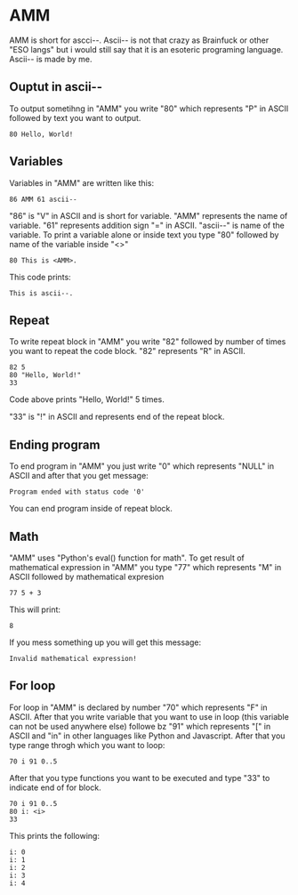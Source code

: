 # AMM
AMM is short for ascci--. Ascii-- is not that crazy as Brainfuck or other "ESO langs" but i would still say that it is an esoteric programing language. Ascii-- is made by me.

## Ouptut in ascii--
To output sometihng in "AMM" you write "80" which represents "P" in ASCII followed by text you want to output.

    80 Hello, World!
## Variables
Variables in "AMM" are written like this:

    86 AMM 61 ascii--
"86" is "V" in ASCII and is short for variable. "AMM" represents the name of variable. "61" represents addition sign "=" in ASCII. "ascii--" is name of the variable.
To print a variable alone or inside text you type "80" followed by name of the variable inside "<>"

    80 This is <AMM>.
This code prints:

    This is ascii--.
## Repeat
To write repeat block in "AMM" you write "82" followed by number of times you want to repeat the code block. "82" represents "R" in ASCII.

    82 5 
    80 "Hello, World!"
    33
Code above prints "Hello, World!" 5 times.

"33" is "!" in ASCII and represents end of the repeat block.

## Ending program
To end program in "AMM" you just write "0" which represents "NULL" in ASCII and after that you get message:

    Program ended with status code '0'

You can end program inside of repeat block.
## Math
"AMM" uses "Python's eval() function for math". To get result of mathematical expression in "AMM" you type "77" which represents "M" in ASCII followed by mathematical expresion

    77 5 + 3

This will print:

    8
If you mess something up you will get this message:

    Invalid mathematical expression!
## For loop
For loop in "AMM" is declared by number "70" which represents "F" in ASCII. After that you write variable that you want to use in loop (this variable can not be used anywhere else) followe bz "91" which represents "[" in ASCII and "in" in other languages like Python and Javascript. After that you type range throgh which you want to loop:

    70 i 91 0..5
After that you type functions you want to be executed and type "33" to indicate end of for block.

    70 i 91 0..5
    80 i: <i>
    33
This prints the following:

    i: 0
    i: 1
    i: 2
    i: 3
    i: 4